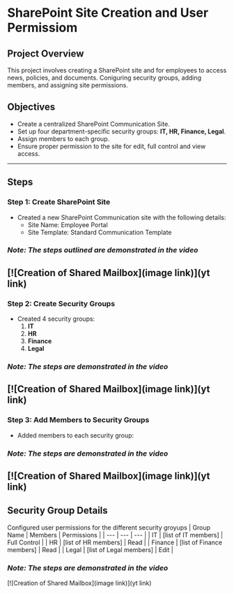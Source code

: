 # SharePoint Site Creation and User Permissiom

## Project Overview
This project involves creating a SharePoint site and for employees to access news, policies, and documents. Coniguring security groups, adding members, and assigning site permissions.


## Objectives

- Create a centralized SharePoint Communication Site.
- Set up four department-specific security groups: **IT, HR, Finance, Legal**.
- Assign members to each group.
- Ensure proper permission to the site for edit, full control and view access.
---

## Steps
### Step 1: Create SharePoint Site
* Created a new SharePoint Communication site with the following details:
	+ Site Name: Employee Portal
	+ Site Template: Standard Communication Template
### *_Note: The steps outlined are demonstrated in the video_*
[![Creation of Shared Mailbox](image link)](yt link)
---

### Step 2: Create Security Groups
* Created 4 security groups:
	1. **IT**
	2. **HR**
	3. **Finance**
	4. **Legal**
### *_Note: The steps are demonstrated in the video_*
[![Creation of Shared Mailbox](image link)](yt link)
---

### Step 3: Add Members to Security Groups
* Added members to each security group:
### *_Note: The steps are demonstrated in the video_*
[![Creation of Shared Mailbox](image link)](yt link)
---


## Security Group Details
Configured user permissions for the different security groyups
| Group Name | Members | Permissions |
| --- | --- | --- |
| IT | [list of IT members] | Full Control |
| HR | [list of HR members] | Read |
| Finance | [list of Finance members] | Read |
| Legal | [list of Legal members] | Edit |
### *_Note: The steps are demonstrated in the video_*
[![Creation of Shared Mailbox](image link)](yt link)
